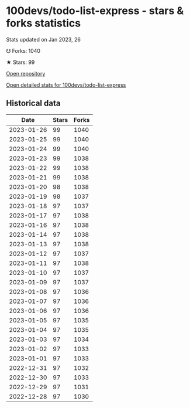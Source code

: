 # 100devs/todo-list-express - stars & forks statistics

Stats updated on Jan 2023, 26

☋ Forks: 1040

★ Stars: 99

[Open repository](https://github.com/100devs/todo-list-express)

[Open detailed stats for 100devs/todo-list-express](https://reviewgithub.com/rep/100devs/todo-list-express)

## Historical data
| Date | Stars | Forks |
|------|-------|-------|
| 2023-01-26 | 99 | 1040 | 
| 2023-01-25 | 99 | 1040 | 
| 2023-01-24 | 99 | 1040 | 
| 2023-01-23 | 99 | 1038 | 
| 2023-01-22 | 99 | 1038 | 
| 2023-01-21 | 99 | 1038 | 
| 2023-01-20 | 98 | 1038 | 
| 2023-01-19 | 98 | 1037 | 
| 2023-01-18 | 97 | 1037 | 
| 2023-01-17 | 97 | 1038 | 
| 2023-01-16 | 97 | 1038 | 
| 2023-01-14 | 97 | 1038 | 
| 2023-01-13 | 97 | 1038 | 
| 2023-01-12 | 97 | 1037 | 
| 2023-01-11 | 97 | 1038 | 
| 2023-01-10 | 97 | 1037 | 
| 2023-01-09 | 97 | 1037 | 
| 2023-01-08 | 97 | 1036 | 
| 2023-01-07 | 97 | 1036 | 
| 2023-01-06 | 97 | 1036 | 
| 2023-01-05 | 97 | 1035 | 
| 2023-01-04 | 97 | 1035 | 
| 2023-01-03 | 97 | 1034 | 
| 2023-01-02 | 97 | 1033 | 
| 2023-01-01 | 97 | 1033 | 
| 2022-12-31 | 97 | 1032 | 
| 2022-12-30 | 97 | 1033 | 
| 2022-12-29 | 97 | 1031 | 
| 2022-12-28 | 97 | 1030 | 

